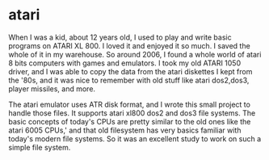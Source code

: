 # atari
When I was a kid, about 12 years old, I used to play and write basic programs on ATARI XL 800. I loved it and enjoyed it so much. I saved the whole of it in my warehouse. So around 2006, I found a whole world of atari 8 bits computers with games and emulators. I took my old ATARI 1050 driver, and I was able to copy the data from the atari diskettes I kept from the '80s, and it was nice to remember with old stuff like atari dos2,dos3, player missiles, and more.

The atari emulator uses ATR disk format, and I wrote this small project to handle those files. It supports atari xl800 dos2 and dos3 file systems. The basic concepts of today's CPUs are pretty similar to the old ones like the atari 6005 CPUs,' and that old filesystem has very basics familiar with today's modern file systems. So it was an excellent study to work on such a simple file system.
